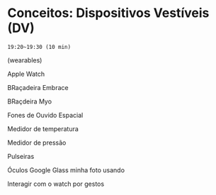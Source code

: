 # Conceitos: Dispositivos Vestíveis (DV)

    19:20~19:30 (10 min)  

(wearables)

Apple Watch

BRaçadeira Embrace

BRaçdeira Myo

Fones de Ouvido Espacial

Medidor de temperatura

Medidor de pressão

Pulseiras 

Óculos Google Glass
minha foto usando

Interagir com o watch por gestos